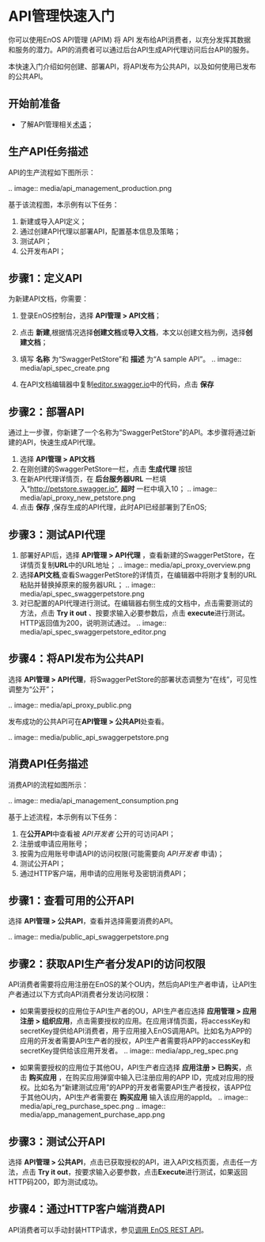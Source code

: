 # API管理快速入门

你可以使用EnOS API管理 (APIM) 将 API 发布给API消费者，以充分发挥其数据和服务的潜力。API的消费者可以通过后台API生成API代理访问后台API的服务。

本快速入门介绍如何创建、部署API，将API发布为公共API，以及如何使用已发布的公共API。

## 开始前准备
- 了解API管理相关[术语](api_management_concepts)；


## 生产API任务描述

API的生产流程如下图所示：
  
.. image:: media/api_management_production.png

基于该流程图，本示例有以下任务：

  1. 新建或导入API定义；
  2. 通过创建API代理以部署API，配置基本信息及策略；
  3. 测试API；
  4. 公开发布API；



## 步骤1：定义API
为新建API文档，你需要：
1. 登录EnOS控制台，选择 **API管理 > API文档**；
   
2. 点击 **新建**,根据情况选择**创建文档**或**导入文档**，本文以创建文档为例，选择**创建文档**；
   
3. 填写 **名称** 为“SwaggerPetStore”和 **描述** 为“A sample API”。
    .. image:: media/api_spec_create.png

4. 在API文档编辑器中复制[editor.swagger.io](https://editor.swagger.io/)中的代码，点击 **保存**


## 步骤2：部署API
通过上一步骤，你新建了一个名称为“SwaggerPetStore”的API。本步骤将通过新建的API，快速生成API代理。
1. 选择 **API管理 > API文档**
2. 在刚创建的SwaggerPetStore一栏，点击 **生成代理** 按钮
3. 在新API代理详情页，在 **后台服务器URL** 一栏填入“http://petstore.swagger.io”, **超时** 一栏中填入10；
    .. image:: media/api_proxy_new_petstore.png
4. 点击 **保存** ,保存生成的API代理，此时API已经部署到了EnOS;
   

## 步骤3：测试API代理
1. 部署好API后，选择 **API管理 > API代理** ，查看新建的SwaggerPetStore，在详情页复制**URL**中的URL地址；
    .. image:: media/api_proxy_overview.png
2. 选择**API文档**,查看SwaggerPetStore的详情页，在编辑器中将刚才复制的URL粘贴并替换掉原来的服务器URL；
    .. image:: media/api_spec_swaggerpetstore.png
3. 对已配置的API代理进行测试。在编辑器右侧生成的文档中，点击需要测试的方法，点击 **Try it out** 、按要求输入必要参数后，点击 **execute**进行测试。HTTP返回值为200，说明测试通过。
    .. image:: media/api_spec_swaggerpetstore_editor.png

## 步骤4：将API发布为公共API
选择 **API管理 > API代理**，将SwaggerPetStore的部署状态调整为“在线”，可见性调整为“公开”；


.. image:: media/api_proxy_public.png

发布成功的公共API可在**API管理 > 公共API**处查看。

.. image:: media/public_api_swaggerpetstore.png

## 消费API任务描述

消费API的流程如图所示：

.. image:: media/api_management_consumption.png

基于上述流程，本示例有以下任务：
  1. 在**公开API**中查看被 _API开发者_ 公开的可访问API；
  2. 注册或申请应用账号；
  3. 按需为应用账号申请API的访问权限(可能需要向 _API开发者_ 申请)；
  4. 测试公开API；
  5. 通过HTTP客户端，用申请的应用账号及密钥消费API；

## 步骤1：查看可用的公开API
选择 **API管理 > 公共API**，查看并选择需要消费的API。

.. image:: media/public_api_swaggerpetstore.png


## 步骤2：获取API生产者分发API的访问权限

API消费者需要将应用注册在EnOS的某个OU内，然后向API生产者申请，让API生产者通过以下方式向API消费者分发访问权限：

- 如果需要授权的应用位于API生产者的OU，API生产者应选择 **应用管理 > 应用注册 > 组织应用**，点击需要授权的应用。在应用详情页面，将accessKey和secretKey提供给API消费者，用于应用接入EnOS调用API。比如名为APP的应用的开发者需要API生产者的授权，API生产者需要将APP的accessKey和secretKey提供给该应用开发者。
    .. image:: media/app_reg_spec.png

- 如果需要授权的应用位于其他OU，API生产者应选择 **应用注册 > 已购买**，点击 **购买应用** ，在购买应用弹窗中输入已注册应用的APP ID，完成对应用的授权。比如名为“新建测试应用”的APP的开发者需要API生产者授权，该APP位于其他OU内，API生产者需要在 **购买应用** 输入该应用的appId。
    .. image:: media/api_reg_purchase_spec.png
    .. image:: media/app_management_purchase_app.png



## 步骤3：测试公开API

选择 **API管理 > 公共API**，点击已获取授权的API，进入API文档页面，点击任一方法，点击 **Try it out**，按要求输入必要参数，点击**Execute**进行测试，如果返回HTTP码200，即为测试成功。

## 步骤4：通过HTTP客户端消费API

API消费者可以手动封装HTTP请求，参见[调用 EnOS REST API](https://www.envisioniot.com/docs/app-development/zh_CN/latest/call_enos_api)。

